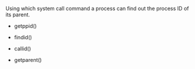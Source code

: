 Using which system call command  a process can find out the process ID of its parent.

 + getppid()
 
 * findid()
 
 * callid()
 
 * getparent()
